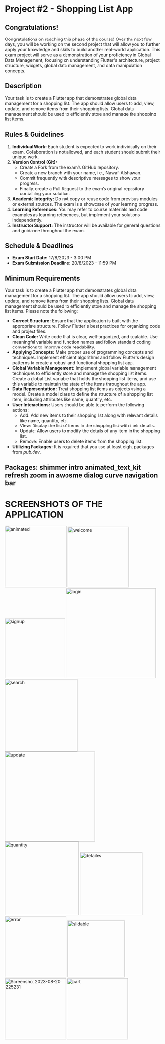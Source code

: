 
# Project #2 - Shopping List App

## Congratulations!

Congratulations on reaching this phase of the course! Over the next few days, you will be working on the second project that will allow you to further apply your knowledge and skills to build another real-world application. This exam project will serve as a demonstration of your proficiency in Global Data Management, focusing on understanding Flutter's architecture, project structure, widgets, global data management, and data manipulation concepts.

## Description

Your task is to create a Flutter app that demonstrates global data management for a shopping list. The app should allow users to add, view, update, and remove items from their shopping lists. Global data management should be used to efficiently store and manage the shopping list items.

## Rules & Guidelines

1. **Individual Work:** Each student is expected to work individually on their exam. Collaboration is not allowed, and each student should submit their unique work.
2. **Version Control (Git):**
   - Create a Fork from the exam’s GitHub repository.
   - Create a new branch with your name, i.e., Nawaf-Alshawan.
   - Commit frequently with descriptive messages to show your progress.
   - Finally, create a Pull Request to the exam’s original repository containing your solution.
3. **Academic Integrity:** Do not copy or reuse code from previous modules or external sources. The exam is a showcase of your learning progress.
4. **Learning References:** You may refer to course materials and code examples as learning references, but implement your solutions independently.
5. **Instructor Support:** The instructor will be available for general questions and guidance throughout the exam.

## Schedule & Deadlines

- **Exam Start Date:** 17/8/2023 - 3:00 PM
- **Exam Submission Deadline:** 20/8/2023 – 11:59 PM

## Minimum Requirements

Your task is to create a Flutter app that demonstrates global data management for a shopping list. The app should allow users to add, view, update, and remove items from their shopping lists. Global data management should be used to efficiently store and manage the shopping list items. Please note the following:

- **Correct Structure:** Ensure that the application is built with the appropriate structure. Follow Flutter's best practices for organizing code and project files.
- **Clean Code:** Write code that is clear, well-organized, and scalable. Use meaningful variable and function names and follow standard coding conventions to improve code readability.
- **Applying Concepts:** Make proper use of programming concepts and techniques. Implement efficient algorithms and follow Flutter's design patterns to create a robust and functional shopping list app.
- **Global Variable Management:** Implement global variable management techniques to efficiently store and manage the shopping list items. Create a global List variable that holds the shopping list items, and use this variable to maintain the state of the items throughout the app.
- **Data Representation:** Treat shopping list items as objects using a model. Create a model class to define the structure of a shopping list item, including attributes like name, quantity, etc.
- **User Interactions:** Users should be able to perform the following actions:
  - Add: Add new items to their shopping list along with relevant details like name, quantity, etc.
  - View: Display the list of items in the shopping list with their details.
  - Update: Allow users to modify the details of any item in the shopping list.
  - Remove: Enable users to delete items from the shopping list.
- **Utilizing Packages:** It is required that you use at least eight packages from _pub.dev_.

Packages:
shimmer
intro
animated_text_kit
refresh
zoom in
awosme dialog
curve navigation bar
----------------------------------
# SCREENSHOTS OF THE APPLICATION 
<img width="200" alt="animated" src="https://github.com/reef-mohammad/Project-2/assets/74217487/26a6317a-37f1-4f08-9db3-7da670356049">
<img width="197" alt="welcome" src="https://github.com/reef-mohammad/Project-2/assets/74217487/d571f3eb-a276-48dd-ba76-5bdd14dca9ee">

<img width="194" alt="signup" src="https://github.com/reef-mohammad/Project-2/assets/74217487/f8031082-8649-450d-acc8-822f48e1d47e">
<img width="291" alt="login" src="https://github.com/reef-mohammad/Project-2/assets/74217487/abe80e5f-5401-469c-9cf2-6efcd537acb7">

<img width="235" alt="search" src="https://github.com/reef-mohammad/Project-2/assets/74217487/07718fbc-de1e-4552-840c-95ed65f7db39">
<img width="291" alt="update" src="https://github.com/reef-mohammad/Project-2/assets/74217487/2a0ecb62-e59b-4914-88d4-f8e2b56f8236">

<img width="239" alt="quantity" src="https://github.com/reef-mohammad/Project-2/assets/74217487/9e358327-7402-444c-b473-0773265e7f5e">

<img width="203" alt="detailes" src="https://github.com/reef-mohammad/Project-2/assets/74217487/062e692c-279b-4d20-abb0-0cf856cfb21e">
<img width="199" alt="error" src="https://github.com/reef-mohammad/Project-2/assets/74217487/1e37b392-d995-4e70-b246-0ab4e37eb03e">

<img width="185" alt="slidable" src="https://github.com/reef-mohammad/Project-2/assets/74217487/d7aa4d4e-b22a-45c2-93b8-20b9880ca933">
<img width="197" alt="Screenshot 2023-08-20 225231" src="https://github.com/reef-mohammad/Project-2/assets/74217487/7b3ea610-5527-4d2f-895e-ceca561a0153">
<img width="197" alt="cart" src="https://github.com/reef-mohammad/Project-2/assets/74217487/71132e4a-483c-4adb-9818-1989f26b23e6">

